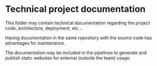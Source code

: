 # Technical project documentation

This folder may contain technical documentation regarding the project code, architecture, deployment, etc...

Having documentation in the same repository with the source code has advantages for maintenance.

The documentation may be included in the pipelines to generate and publish static websites for external (outside the team) usage.